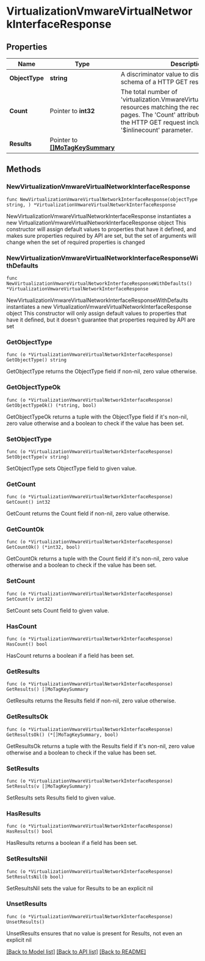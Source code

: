 # VirtualizationVmwareVirtualNetworkInterfaceResponse

## Properties

Name | Type | Description | Notes
------------ | ------------- | ------------- | -------------
**ObjectType** | **string** | A discriminator value to disambiguate the schema of a HTTP GET response body. | 
**Count** | Pointer to **int32** | The total number of &#39;virtualization.VmwareVirtualNetworkInterface&#39; resources matching the request, accross all pages. The &#39;Count&#39; attribute is included when the HTTP GET request includes the &#39;$inlinecount&#39; parameter. | [optional] 
**Results** | Pointer to [**[]MoTagKeySummary**](MoTagKeySummary.md) |  | [optional] 

## Methods

### NewVirtualizationVmwareVirtualNetworkInterfaceResponse

`func NewVirtualizationVmwareVirtualNetworkInterfaceResponse(objectType string, ) *VirtualizationVmwareVirtualNetworkInterfaceResponse`

NewVirtualizationVmwareVirtualNetworkInterfaceResponse instantiates a new VirtualizationVmwareVirtualNetworkInterfaceResponse object
This constructor will assign default values to properties that have it defined,
and makes sure properties required by API are set, but the set of arguments
will change when the set of required properties is changed

### NewVirtualizationVmwareVirtualNetworkInterfaceResponseWithDefaults

`func NewVirtualizationVmwareVirtualNetworkInterfaceResponseWithDefaults() *VirtualizationVmwareVirtualNetworkInterfaceResponse`

NewVirtualizationVmwareVirtualNetworkInterfaceResponseWithDefaults instantiates a new VirtualizationVmwareVirtualNetworkInterfaceResponse object
This constructor will only assign default values to properties that have it defined,
but it doesn't guarantee that properties required by API are set

### GetObjectType

`func (o *VirtualizationVmwareVirtualNetworkInterfaceResponse) GetObjectType() string`

GetObjectType returns the ObjectType field if non-nil, zero value otherwise.

### GetObjectTypeOk

`func (o *VirtualizationVmwareVirtualNetworkInterfaceResponse) GetObjectTypeOk() (*string, bool)`

GetObjectTypeOk returns a tuple with the ObjectType field if it's non-nil, zero value otherwise
and a boolean to check if the value has been set.

### SetObjectType

`func (o *VirtualizationVmwareVirtualNetworkInterfaceResponse) SetObjectType(v string)`

SetObjectType sets ObjectType field to given value.


### GetCount

`func (o *VirtualizationVmwareVirtualNetworkInterfaceResponse) GetCount() int32`

GetCount returns the Count field if non-nil, zero value otherwise.

### GetCountOk

`func (o *VirtualizationVmwareVirtualNetworkInterfaceResponse) GetCountOk() (*int32, bool)`

GetCountOk returns a tuple with the Count field if it's non-nil, zero value otherwise
and a boolean to check if the value has been set.

### SetCount

`func (o *VirtualizationVmwareVirtualNetworkInterfaceResponse) SetCount(v int32)`

SetCount sets Count field to given value.

### HasCount

`func (o *VirtualizationVmwareVirtualNetworkInterfaceResponse) HasCount() bool`

HasCount returns a boolean if a field has been set.

### GetResults

`func (o *VirtualizationVmwareVirtualNetworkInterfaceResponse) GetResults() []MoTagKeySummary`

GetResults returns the Results field if non-nil, zero value otherwise.

### GetResultsOk

`func (o *VirtualizationVmwareVirtualNetworkInterfaceResponse) GetResultsOk() (*[]MoTagKeySummary, bool)`

GetResultsOk returns a tuple with the Results field if it's non-nil, zero value otherwise
and a boolean to check if the value has been set.

### SetResults

`func (o *VirtualizationVmwareVirtualNetworkInterfaceResponse) SetResults(v []MoTagKeySummary)`

SetResults sets Results field to given value.

### HasResults

`func (o *VirtualizationVmwareVirtualNetworkInterfaceResponse) HasResults() bool`

HasResults returns a boolean if a field has been set.

### SetResultsNil

`func (o *VirtualizationVmwareVirtualNetworkInterfaceResponse) SetResultsNil(b bool)`

 SetResultsNil sets the value for Results to be an explicit nil

### UnsetResults
`func (o *VirtualizationVmwareVirtualNetworkInterfaceResponse) UnsetResults()`

UnsetResults ensures that no value is present for Results, not even an explicit nil

[[Back to Model list]](../README.md#documentation-for-models) [[Back to API list]](../README.md#documentation-for-api-endpoints) [[Back to README]](../README.md)


